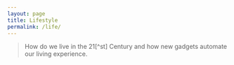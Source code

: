 ```yaml
---
layout: page
title: Lifestyle
permalink: /life/
---
```


> How do we live in the 21[^st] Century and how new gadgets automate our living experience.
